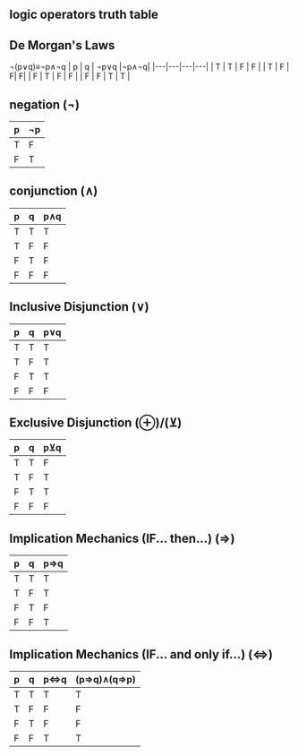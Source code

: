 ## logic operators truth table

## De Morgan's Laws
¬(p∨q)≡¬p∧¬q
| p | q | ¬p∨q |¬p∧¬q|
|---|---|---|---|
| T | T | F | F |
| T | F | F|  F|
| F | T | F | F |
| F | F | T | T |

## negation (¬)
| p | ¬p |
|---|---|
| T | F |
| F | T |

## conjunction (∧)
| p | q | p∧q |
|---|---|---|
| T | T | T |
| T | F | F |
| F | T | F |
| F | F | F |

## Inclusive Disjunction (∨)
| p | q | p∨q |
|---|---|---|
| T | T | T |
| T | F | T|
| F | T | T |
| F | F | F |

## Exclusive Disjunction (⊕)/(⊻)
| p | q | p⊻q |
|---|---|---|
| T | T | F |
| T | F | T|
| F | T | T |
| F | F | F |

## Implication Mechanics (IF... then...) (⇒)
| p | q | p⇒q |
|---|---|---|
| T | T | T |
| T | F | T|
| F | T | F |
| F | F | T |

## Implication Mechanics (IF... and only if...) (⇔)
| p | q | p⇔q | (p⇒q)∧(q⇒p) |
|---|---|---|---|
| T | T | T | T |
| T | F | F| F |
| F | T | F | F |
| F | F | T | T |